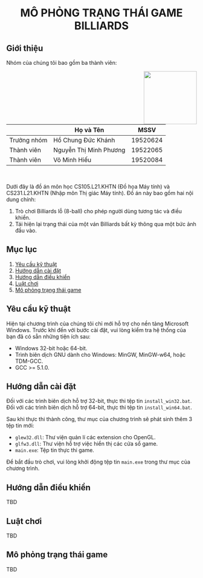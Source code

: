 <h1><p align="center">MÔ PHỎNG TRẠNG THÁI GAME BILLIARDS</p></h1>

## Giới thiệu

Nhóm của chúng tôi bao gồm ba thành viên:

<img align="right" height="140" src="https://media1.tenor.com/images/f181464c1be3f16db829c46966eab6fd/tenor.gif?itemid=3452012">

|             | Họ và Tên              | MSSV     |
|-------------|------------------------|----------|
| Trưởng nhóm | Hồ Chung Đức Khánh     | 19520624 |
| Thành viên  | Nguyễn Thị Minh Phương | 19522065 |
| Thành viên  | Võ Minh Hiếu           | 19520084 |

<br>

Dưới đây là đồ án môn học CS105.L21.KHTN (Đồ họa Máy tính) và CS231.L21.KHTN (Nhập môn Thị giác Máy tính). Đồ án này bao gồm hai nội dung chính:

<ol>
    <li> Trò chơi Billiards lỗ (8-ball) cho phép người dùng tương tác và điều khiển.
    <li> Tái hiện lại trạng thái của một ván Billiards bất kỳ thông qua một bức ảnh đầu vào.
</ol>

## Mục lục

1. [Yêu cầu kỹ thuật](#yêu-cầu-kỹ-thuật)
2. [Hướng dẫn cài đặt](#hướng-dẫn-cài-đặt)
3. [Hướng dẫn điều khiển](#hướng-dẫn-điều-khiển)
4. [Luật chơi](#luật-chơi)
5. [Mô phỏng trạng thái game](#mô-phỏng-trạng-thái-game)

## Yêu cầu kỹ thuật

Hiện tại chương trình của chúng tôi chỉ mới hỗ trợ cho nền tảng Microsoft Windows. Trước khi đến với bước cài đặt, vui lòng kiểm tra hệ thống của bạn đã có sẵn những tiện ích sau:

- Windows 32-bit hoặc 64-bit.
- Trình biên dịch GNU dành cho Windows: MinGW, MinGW-w64, hoặc TDM-GCC.
- GCC >= 5.1.0.

## Hướng dẫn cài đặt

Đối với các trình biên dịch hỗ trợ 32-bit, thực thi tệp tin `install_win32.bat`. <br>
Đối với các trình biên dịch hỗ trợ 64-bit, thực thi tệp tin `install_win64.bat`.

Sau khi thực thi thành công, thư mục của chương trình sẽ phát sinh thêm 3 tệp tin mới:

- `glew32.dll`: Thư viện quản lí các extension cho OpenGL.
- `glfw3.dll`: Thư viện hỗ trợ việc hiển thị các cửa sổ game.
- `main.exe`: Tệp tin thực thi game.

Để bắt đầu trò chơi, vui lòng khởi động tệp tin `main.exe` trong thư mục của chương trình.

## Hướng dẫn điều khiển

TBD

## Luật chơi

TBD

## Mô phỏng trạng thái game

TBD